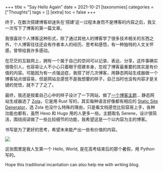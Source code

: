 +++
title = "Say Hello Again"
date = 2021-10-21
[taxonomies]
categories = ["Thoughts"]
tags = []
[extra]
toc = false
+++

终于，在数次搭建博客却迷失在‘搭建’这一过程本身而不是博客的内容之后，我又一次写下了博客的第一篇文章。

我很喜欢个人博客这种形式，除了通过其他人的博客学了很多技术相关的东西之外，个人博客往往还会有作者本人的经历、思考和感悟，有一种独特的人文关怀感，曾带给我许多感动。

在茫茫的互联网上，拥有一个属于自己的空间可以记录、表达、分享，这件事确实很吸引人，也容易让人不小心只着眼于搭建本身，忽视了博客最重要的其实是有价值的内容。可能因为有一点强迫症，我搭了好几次博客，用静态网站生成器做一个博客站点很容易，但是网站总感觉不是我想要的样子，自己当时也没有内容才是关键的觉悟，就不了了之了。

最终，我还是按着自己心中的样子设计了一下网站，做了[一个博客主题](https://github.com/isunjn/serene)... 静态网站生成器选了 [Zola](https://getzola.org)，它是用 Rust 写的，其实每种语言好像都有相应的 [Static Site Generator](https://jamstack.org/generators/)，选 Zola 也没什么特殊的理由，只是看文档感觉比较容易上手，各种功能也都有，虽然 Hexo 和 Hugo 用的人更多一些。主题取名 Serene，设计很简洁，围绕阅读做了一些比较细节的功能，我希望这是一个以内容为主的博客。

书写是为了更好的思考，希望未来能产出一些有价值的内容。


![](https://gitee.com/isunjn/img/raw/master/src/202110212300164.jpg)

这张图里是我人生第一个 Hello, World, 是在高考结束后的那个暑假，用 Python 写的。

Hope this traditional incantation can also help me with writing blog.

<br/>
<br/>